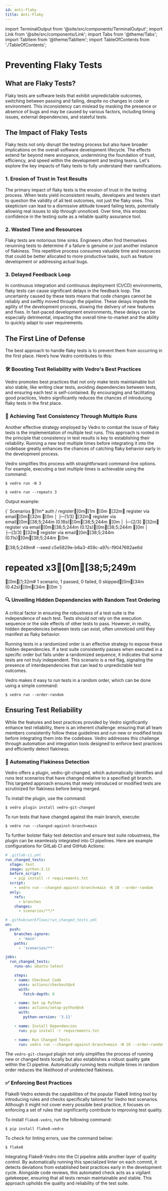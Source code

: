```yaml
---
id: anti-flaky
title: Anti-Flaky
---
```


import TerminalOutput from '@site/src/components/TerminalOutput';
import Link from '@site/src/components/Link';
import Tabs from '@theme/Tabs';
import TabItem from '@theme/TabItem';
import TableOfContents from './TableOfContents';

# Preventing Flaky Tests

<TableOfContents current="Part 1. Preventing Flaky Tests" />

## What are Flaky Tests?

Flaky tests are software tests that exhibit unpredictable outcomes, switching between passing and failing, despite no changes in code or environment. This inconsistency can mislead by masking the presence or absence of bugs and may be caused by various factors, including timing issues, external dependencies, and stateful tests.

## The Impact of Flaky Tests

Flaky tests not only disrupt the testing process but also have broader implications on the overall software development lifecycle. The effects extend far beyond mere annoyance, undermining the foundation of trust, efficiency, and speed within the development and testing teams. Let's explore the key impacts of flaky tests to fully understand their ramifications.

### 1. Erosion of Trust in Test Results

The primary impact of flaky tests is the erosion of trust in the testing process. When tests yield inconsistent results, developers and testers start to question the validity of all test outcomes, not just the flaky ones. This skepticism can lead to a dismissive attitude toward failing tests, potentially allowing real issues to slip through unnoticed. Over time, this erodes confidence in the testing suite as a reliable quality assurance tool.

### 2. Wasted Time and Resources

Flaky tests are notorious time sinks. Engineers often find themselves rerunning tests to determine if a failure is genuine or just another instance of flakiness. This repetitive process consumes valuable time and resources that could be better allocated to more productive tasks, such as feature development or addressing actual bugs.

### 3. Delayed Feedback Loop

In continuous integration and continuous deployment (CI/CD) environments, flaky tests can cause significant delays in the feedback loop. The uncertainty caused by these tests means that code changes cannot be reliably and swiftly moved through the pipeline. These delays impede the agility of the development process, slowing the delivery of new features and fixes. In fast-paced development environments, these delays can be especially detrimental, impacting the overall time-to-market and the ability to quickly adapt to user requirements.

## The First Line of Defense

The best approach to handle flaky tests is to prevent them from occurring in the first place. Here’s how Vedro contributes to this:

### 🛠️ Boosting Test Reliability with Vedro's Best Practices

Vedro promotes <Link to="https://docs.vedro.io/best-practices">best practices</Link> that not only make tests maintainable but also stable, like writing clear tests, avoiding dependencies between tests, and ensuring each test is self-contained. By encouraging and facilitating good practices, Vedro significantly reduces the chances of introducing flaky tests in the first place.

### 🔄 Achieving Test Consistency Through Multiple Runs

Another effective strategy employed by Vedro to combat the issue of flaky tests is the implementation of multiple test runs. This approach is rooted in the principle that consistency in test results is key to establishing their reliability. Running a new test multiple times before integrating it into the codebase greatly enhances the chances of catching flaky behavior early in the development process.

Vedro simplifies this process with straightforward command-line options. For example, executing a test multiple times is achievable using the command:

<Tabs>
  <TabItem value="short_form" label="Short Form" default>

```shell
$ vedro run -N 3
```

  </TabItem>
  <TabItem value="long_form" label="Long Form">

```shell
$ vedro run --repeats 3
```

  </TabItem>
</Tabs>

Output example:

<TerminalOutput>
{`
Scenarios
[1m* auth / register[0m[1m
[0m [32m✔ register via email[0m[32m
[0m │
 ├─[1/3] [32m✔ register via email[0m[38;5;244m (0.18s)[0m[38;5;244m
[0m │
 ├─[2/3] [32m✔ register via email[0m[38;5;244m (0.12s)[0m[38;5;244m
[0m │
 ├─[3/3] [32m✔ register via email[0m[38;5;244m (0.11s)[0m[38;5;244m
[0m 
 
[38;5;249m# --seed c5e5829e-b6a3-459c-a97c-f9047682ae6d
# repeated x3[0m[38;5;249m
[0m[1;32m# 1 scenario, 1 passed, 0 failed, 0 skipped[0m[34m (0.42s)[0m[34m
[0m
`}
</TerminalOutput>

### 🔍 Unveiling Hidden Dependencies with Random Test Ordering

A critical factor in ensuring the robustness of a test suite is the independence of each test. Tests should not rely on the execution sequence or the side effects of other tests to pass. However, in reality, hidden dependencies between tests can exist, often unnoticed until they manifest as flaky behavior.

Running tests in a randomized order is an effective strategy to expose these hidden dependencies. If a test suite consistently passes when executed in a specific order but fails under a randomized sequence, it indicates that some tests are not truly independent. This scenario is a red flag, signaling the presence of interdependencies that can lead to unpredictable test outcomes.

Vedro makes it easy to run tests in a random order, which can be done using a simple command:

```shell
$ vedro run --order-random
```

## Ensuring Test Reliability

While the features and best practices provided by Vedro significantly enhance test reliability, there is an inherent challenge: ensuring that all team members consistently follow these guidelines and run new or modified tests before integrating them into the codebase. Vedro addresses this challenge through automation and integration tools designed to enforce best practices and efficiently detect flakiness.

### 🤖 Automating Flakiness Detection

Vedro offers a plugin, <Link to="https://pypi.org/project/vedro-git-changed/">vedro-git-changed</Link>, which automatically identifies and runs test scenarios that have changed relative to a specified git branch. This targeted approach ensures that newly introduced or modified tests are scrutinized for flakiness before being merged.

To install the plugin, use the command:

```shell
$ vedro plugin install vedro-git-changed
```

To run tests that have changed against the main branch, execute:

```shell
$ vedro run --changed-against-branch=main
```

To further bolster flaky test detection and ensure test suite robustness, the plugin can be seamlessly integrated into CI pipelines. Here are example configurations for <Link to="https://docs.gitlab.com/ee/ci/">GitLab CI</Link>
 and <Link to="https://github.com/features/actions">GitHub Actions</Link>:

<Tabs>
  <TabItem value="gitlab_ci" label="GitLab CI" default>

```yaml
# .gitlab-ci.yml
run_changed_tests:
  stage: test
  image: python:3.11
  before_script:
    - pip install -r requirements.txt
  script:
    - vedro run --changed-against-branch=main -N 10 --order-random
  only:
    refs:
      - branches
    changes:
      - scenarios/**/*
```

  </TabItem>
  <TabItem value="github_actions" label="GitHub Actions">

```yaml
# .github/workflows/run_changed_tests.yml
on:
  push:
    branches-ignore:
      - 'main'
    paths:
      - 'scenarios/**'

jobs:
  run_changed_tests:
    runs-on: ubuntu-latest

    steps:
    - name: Checkout Code
      uses: actions/checkout@v4
      with:
        fetch-depth: 0

    - name: Set up Python
      uses: actions/setup-python@v4
      with:
        python-version: '3.11'

    - name: Install Dependencies
      run: pip install -r requirements.txt

    - name: Run Changed Tests
      run: vedro run --changed-against-branch=main -N 10 --order-random
```

  </TabItem>
</Tabs>

The `vedro-git-changed` plugin not only simplifies the process of running new or changed tests locally but also establishes a robust quality gate within the CI pipeline. Automatically running tests multiple times in random order reduces the likelihood of undetected flakiness.

### ✅ Enforcing Best Practices

<Link to="/docs/integrations/flake8-linter" target="_blank">Flake8-Vedro</Link> extends the capabilities of the popular <Link to="https://flake8.pycqa.org/en/latest/">Flake8</Link> linting tool by introducing rules and checks specifically tailored for Vedro test scenarios. Although it might not cover every possible best practice, it focuses on enforcing a set of rules that significantly contribute to improving test quality.

To install `flake8-vedro`, run the following command:

```shell
$ pip install flake8-vedro
```

To check for linting errors, use the command below:

```shell
$ flake8
```

Integrating Flake8-Vedro into the CI pipeline adds another layer of quality control. By automatically running this specialized linter on each commit, it detects deviations from established best practices early in the development cycle. Alongside code reviews, this automated check acts as a vigilant gatekeeper, ensuring that all tests remain maintainable and stable. This approach upholds the quality and reliability of the test suite.
